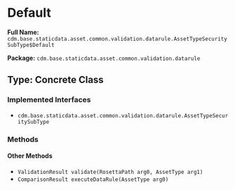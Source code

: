 # Default

**Full Name:** `cdm.base.staticdata.asset.common.validation.datarule.AssetTypeSecuritySubType$Default`

**Package:** `cdm.base.staticdata.asset.common.validation.datarule`

## Type: Concrete Class

### Implemented Interfaces

- `cdm.base.staticdata.asset.common.validation.datarule.AssetTypeSecuritySubType`

### Methods

#### Other Methods

- `ValidationResult validate(RosettaPath arg0, AssetType arg1)`
- `ComparisonResult executeDataRule(AssetType arg0)`

